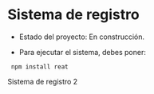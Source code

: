 <h1> Sistema de registro </h1>

- Estado del proyecto: En construcción.

- Para ejecutar el sistema, debes poner:

``` npm install reat```

Sistema de registro 2
